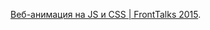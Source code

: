 [Веб-анимация на JS и CSS | FrontTalks 2015](https://www.youtube.com/watch?v=zJxPuXNHx_M&feature=youtu.be).
